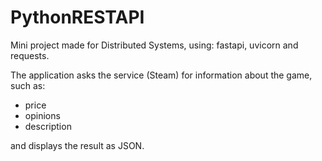 # PythonRESTAPI

Mini project made for Distributed Systems, using: fastapi, uvicorn and requests.

The application asks the service (Steam) for information about the game, such as:
- price
- opinions
- description

and displays the result as JSON.
